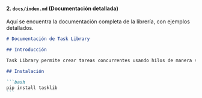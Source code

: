 #### 2. `docs/index.md` (Documentación detallada)

Aquí se encuentra la documentación completa de la librería, con ejemplos detallados.

````markdown
# Documentación de Task Library

## Introducción

Task Library permite crear tareas concurrentes usando hilos de manera sencilla. Se pueden ejecutar funciones de larga duración sin bloquear el flujo principal del programa.

## Instalación

```bash
pip install tasklib
```
````
